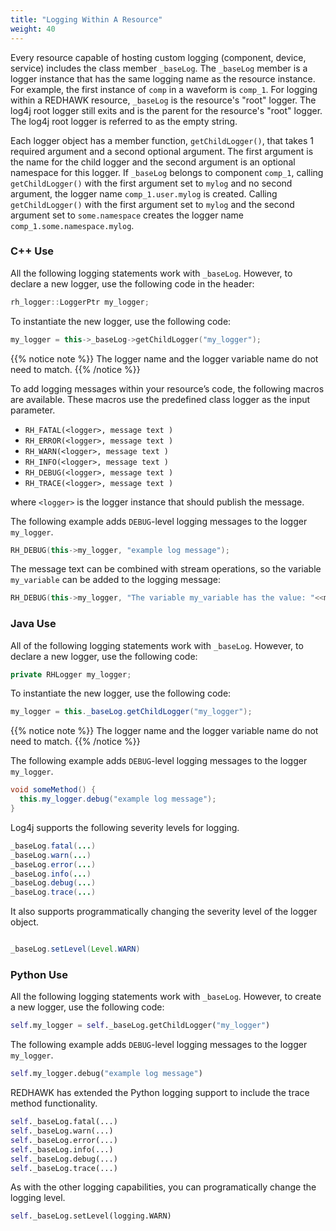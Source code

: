 ```yaml
---
title: "Logging Within A Resource"
weight: 40
---
```


Every resource capable of hosting custom logging (component, device, service) includes the class member `_baseLog`. The `_baseLog` member is a logger instance that has the same logging name as the resource instance. For example, the first instance of `comp` in a waveform is `comp_1`. For logging within a REDHAWK resource, `_baseLog` is the resource's "root" logger. The log4j root logger still exits and is the parent for the resource's "root" logger. The log4j root logger is referred to as the empty string.

Each logger object has a member function, `getChildLogger()`, that takes 1 required argument and a second optional argument. The first argument is the name for the child logger and the second argument is an optional namespace for this logger. If `_baseLog` belongs to component `comp_1`, calling `getChildLogger()` with the first argument set to `mylog` and no second argument, the logger name `comp_1.user.mylog` is created. Calling `getChildLogger()` with the first argument set to `mylog` and the second argument set to `some.namespace` creates the logger name `comp_1.some.namespace.mylog`.

### C++ Use

All the following logging statements work with `_baseLog`. However, to declare a new logger, use the following code in the header:
```c++
rh_logger::LoggerPtr my_logger;
```

To instantiate the new logger, use the following code:
```c++
my_logger = this->_baseLog->getChildLogger("my_logger");
```

{{% notice note %}}
The logger name and the logger variable name do not need to match.
{{% /notice %}}

To add logging messages within your resource’s code, the following macros are available. These macros use the predefined class logger as the input parameter.

  - `RH_FATAL(<logger>, message text )`
  - `RH_ERROR(<logger>, message text )`
  - `RH_WARN(<logger>, message text )`
  - `RH_INFO(<logger>, message text )`
  - `RH_DEBUG(<logger>, message text )`
  - `RH_TRACE(<logger>, message text )`

where `<logger>` is the logger instance that should publish the message.

The following example adds `DEBUG`-level logging messages to the logger `my_logger`.

```c++
RH_DEBUG(this->my_logger, "example log message");
```

The message text can be combined with stream operations, so the variable `my_variable` can be added to the logging message:

```c++
RH_DEBUG(this->my_logger, "The variable my_variable has the value: "<<my_variable);
```

### Java Use

All of the following logging statements work with `_baseLog`. However, to declare a new logger, use the following code:

```java
private RHLogger my_logger;
```

To instantiate the new logger, use the following code:
```java
my_logger = this._baseLog.getChildLogger("my_logger");
```

{{% notice note %}}
The logger name and the logger variable name do not need to match.
{{% /notice %}}

The following example adds `DEBUG`-level logging messages to the logger `my_logger`.

```java
void someMethod() {
  this.my_logger.debug("example log message");
}
```

Log4j supports the following severity levels for logging.

```java
_baseLog.fatal(...)
_baseLog.warn(...)
_baseLog.error(...)
_baseLog.info(...)
_baseLog.debug(...)
_baseLog.trace(...)
```

It also supports programmatically changing the severity level of the logger object.

```java

_baseLog.setLevel(Level.WARN)
```

### Python Use

All the following logging statements work with `_baseLog`. However, to create a new logger, use the following code:

```py
self.my_logger = self._baseLog.getChildLogger("my_logger")
```

The following example adds `DEBUG`-level logging messages to the logger `my_logger`.

```py
self.my_logger.debug("example log message")
```

REDHAWK has extended the Python logging support to include the trace method functionality.

```py
self._baseLog.fatal(...)
self._baseLog.warn(...)
self._baseLog.error(...)
self._baseLog.info(...)
self._baseLog.debug(...)
self._baseLog.trace(...)
```
As with the other logging capabilities, you can programatically change the logging level.

```py
self._baseLog.setLevel(logging.WARN)
```
